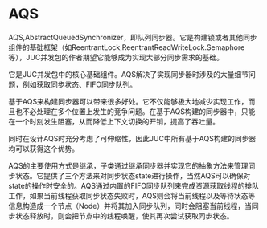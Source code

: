 # AQS
AQS,AbstractQueuedSynchronizer，即队列同步器。它是构建锁或者其他同步组件的基础框架（如ReentrantLock,ReentrantReadWriteLock.Semaphore等），JUC并发包的作者期望它能够成为实现大部分同步需求的基础。

它是JUC并发包中的核心基础组件。AQS解决了实现同步器时涉及的大量细节问题，例如获取同步状态、FIFO同步队列。

基于AQS来构建同步器可以带来很多好处。它不仅能够极大地减少实现工作，而且也不必处理在多个位置上发生的竞争问题。在基于AQS构建的同步器中，只能在一个时刻发生阻塞，从而降低上下文切换的开销，提高了吞吐量。

同时在设计AQS时充分考虑了可伸缩性，因此JUC中所有基于AQS构建的同步器均可以获得这个优势。

AQS的主要使用方式是继承，子类通过继承同步器并实现它的抽象方法来管理同步状态。它提供了三个方法来对同步状态state进行操作，当然AQS可以确保对state的操作时安全的。AQS通过内置的FIFO同步队列来完成资源获取线程的排队工作，如果当前线程获取同步状态失败时，AQS则会将当前线程以及等待状态等信息构造成一个节点（Node）并将其加入同步队列，同时会阻塞当前线程，当同步状态释放时，则会把节点中的线程唤醒，使其再次尝试获取同步状态。


